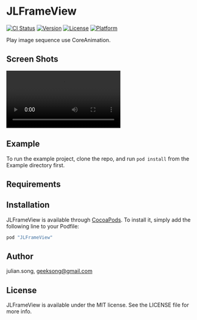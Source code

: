 # JLFrameView

[![CI Status](http://img.shields.io/travis/julian.song/JLFrameView.svg?style=flat)](https://travis-ci.org/julian.song/JLFrameView)
[![Version](https://img.shields.io/cocoapods/v/JLFrameView.svg?style=flat)](http://cocoapods.org/pods/JLFrameView)
[![License](https://img.shields.io/cocoapods/l/JLFrameView.svg?style=flat)](http://cocoapods.org/pods/JLFrameView)
[![Platform](https://img.shields.io/cocoapods/p/JLFrameView.svg?style=flat)](http://cocoapods.org/pods/JLFrameView)

Play image sequence use CoreAnimation.

## Screen Shots
<video src="https://github.com/JulianSong/JLFrameView/blob/master/Example/screenshots/JLFrameview_Screenshot_1.mov"></video>

## Example

To run the example project, clone the repo, and run `pod install` from the Example directory first.
## Requirements

## Installation

JLFrameView is available through [CocoaPods](http://cocoapods.org). To install
it, simply add the following line to your Podfile:

```ruby
pod "JLFrameView"
```

## Author

julian.song, geeksong@gmail.com

## License

JLFrameView is available under the MIT license. See the LICENSE file for more info.
